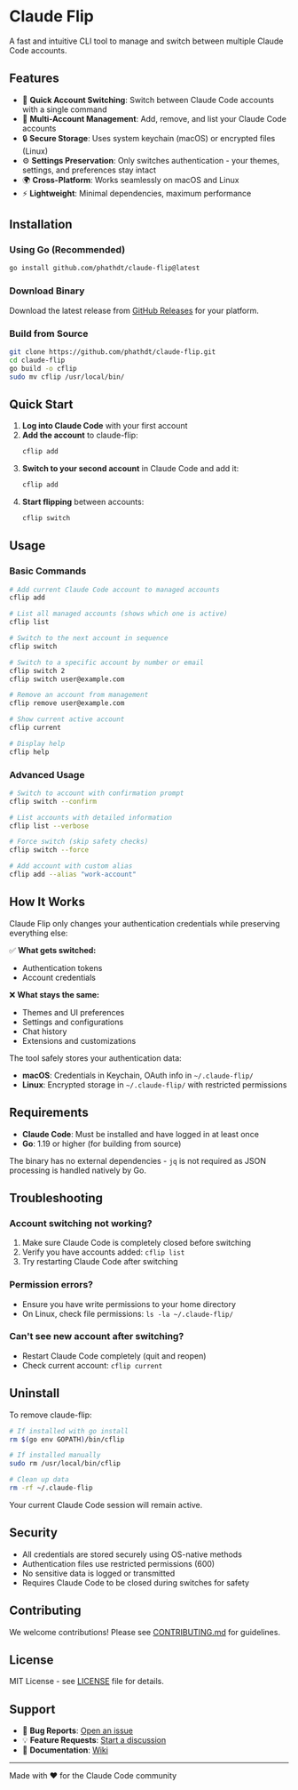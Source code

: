 # Claude Flip

A fast and intuitive CLI tool to manage and switch between multiple Claude Code accounts.

## Features

- 🔄 **Quick Account Switching**: Switch between Claude Code accounts with a single command
- 👥 **Multi-Account Management**: Add, remove, and list your Claude Code accounts
- 🔒 **Secure Storage**: Uses system keychain (macOS) or encrypted files (Linux)
- ⚙️ **Settings Preservation**: Only switches authentication - your themes, settings, and preferences stay intact
- 🌍 **Cross-Platform**: Works seamlessly on macOS and Linux
- ⚡ **Lightweight**: Minimal dependencies, maximum performance

## Installation

### Using Go (Recommended)
```bash
go install github.com/phathdt/claude-flip@latest
```

### Download Binary
Download the latest release from [GitHub Releases](https://github.com/phathdt/claude-flip/releases) for your platform.

### Build from Source
```bash
git clone https://github.com/phathdt/claude-flip.git
cd claude-flip
go build -o cflip
sudo mv cflip /usr/local/bin/
```

## Quick Start

1. **Log into Claude Code** with your first account
2. **Add the account** to claude-flip:
   ```bash
   cflip add
   ```
3. **Switch to your second account** in Claude Code and add it:
   ```bash
   cflip add
   ```
4. **Start flipping** between accounts:
   ```bash
   cflip switch
   ```

## Usage

### Basic Commands

```bash
# Add current Claude Code account to managed accounts
cflip add

# List all managed accounts (shows which one is active)
cflip list

# Switch to the next account in sequence
cflip switch

# Switch to a specific account by number or email
cflip switch 2
cflip switch user@example.com

# Remove an account from management
cflip remove user@example.com

# Show current active account
cflip current

# Display help
cflip help
```

### Advanced Usage

```bash
# Switch to account with confirmation prompt
cflip switch --confirm

# List accounts with detailed information
cflip list --verbose

# Force switch (skip safety checks)
cflip switch --force

# Add account with custom alias
cflip add --alias "work-account"
```

## How It Works

Claude Flip only changes your authentication credentials while preserving everything else:

✅ **What gets switched:**
- Authentication tokens
- Account credentials

❌ **What stays the same:**
- Themes and UI preferences
- Settings and configurations
- Chat history
- Extensions and customizations

The tool safely stores your authentication data:
- **macOS**: Credentials in Keychain, OAuth info in `~/.claude-flip/`
- **Linux**: Encrypted storage in `~/.claude-flip/` with restricted permissions

## Requirements

- **Claude Code**: Must be installed and have logged in at least once
- **Go**: 1.19 or higher (for building from source)

The binary has no external dependencies - `jq` is not required as JSON processing is handled natively by Go.

## Troubleshooting

### Account switching not working?
1. Make sure Claude Code is completely closed before switching
2. Verify you have accounts added: `cflip list`
3. Try restarting Claude Code after switching

### Permission errors?
- Ensure you have write permissions to your home directory
- On Linux, check file permissions: `ls -la ~/.claude-flip/`

### Can't see new account after switching?
- Restart Claude Code completely (quit and reopen)
- Check current account: `cflip current`

## Uninstall

To remove claude-flip:

```bash
# If installed with go install
rm $(go env GOPATH)/bin/cflip

# If installed manually
sudo rm /usr/local/bin/cflip

# Clean up data
rm -rf ~/.claude-flip
```

Your current Claude Code session will remain active.

## Security

- All credentials are stored securely using OS-native methods
- Authentication files use restricted permissions (600)
- No sensitive data is logged or transmitted
- Requires Claude Code to be closed during switches for safety

## Contributing

We welcome contributions! Please see [CONTRIBUTING.md](CONTRIBUTING.md) for guidelines.

## License

MIT License - see [LICENSE](LICENSE) file for details.

## Support

- 🐛 **Bug Reports**: [Open an issue](https://github.com/phathdt/claude-flip/issues)
- 💡 **Feature Requests**: [Start a discussion](https://github.com/phathdt/claude-flip/discussions)
- 📖 **Documentation**: [Wiki](https://github.com/phathdt/claude-flip/wiki)

---

Made with ❤️ for the Claude Code community
